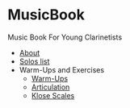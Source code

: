MusicBook
=========

Music Book For Young Clarinetists

+ [About](about.md)
+ [Solos list](solos.md)
+ Warm-Ups and Exercises
  - [Warm-Ups](src/warm-up.pdf)
  - [Articulation](src/articulation.pdf)
  - [Klose Scales](src/klose-scales.pdf)
